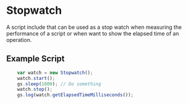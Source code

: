 # Stopwatch
A script include that can be used as a stop watch when measuring the performance of a script or when want to show the elapsed time of an operation.


## Example Script
```javascript
	var watch = new Stopwatch();
	watch.start();
	gs.sleep(1000); // Do something
	watch.stop();
	gs.log(watch.getElapsedTimeMilliseconds());
```